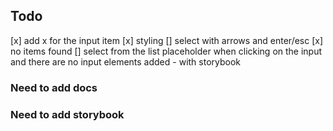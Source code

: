 ## Todo
[x] add x for the input item
[x] styling
[] select with arrows and enter/esc
[x] no items found 
[] select from the list placeholder when clicking on the input and there are no input elements added - with storybook
### Need to add docs

### Need to add storybook

